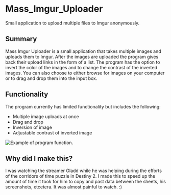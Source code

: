 # Mass_Imgur_Uploader
Small application to upload multiple files to Imgur anonymously.

## Summary
Mass Imgur Uploader is a small application that takes multiple images and uploads them to Imgur. After the images are uploaded the program gives back their upload links in the form of a list. The program has the option to invert the color of the images and to change the contrast of the inverted images. You can also choose to either browse for images on your computer or to drag and drop them into the input box.

## Functionality
The program currently has limited functionality but includes the following:

* Multiple image uploads at once
* Drag and drop
* Inversion of image
* Adjustable contrast of inverted image

![Example of program function.](https://i.imgur.com/VZHFfrO.jpg)

## Why did I make this?
I was watching the streamer Gladd while he was helping during the efforts of the corridors of time puzzle in Destiny 2. I made this to speed up the amount of time it took for him to copy and past data between the sheets, his screenshots, etcetera. It was almost painful to watch. :)
